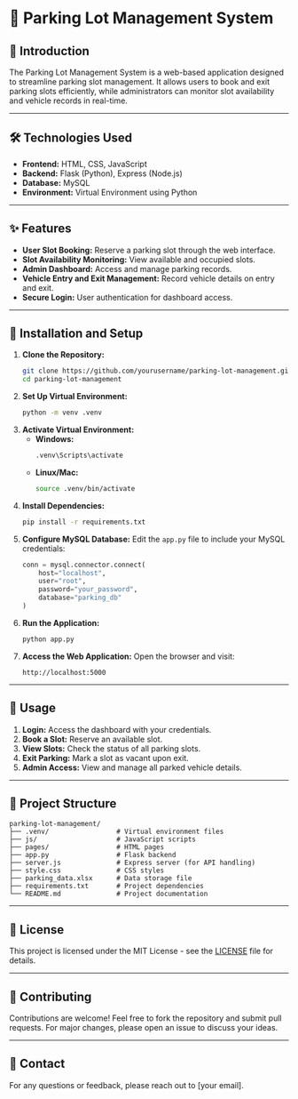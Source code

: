 # 🚗 **Parking Lot Management System**

## 📌 **Introduction**
The Parking Lot Management System is a web-based application designed to streamline parking slot management. It allows users to book and exit parking slots efficiently, while administrators can monitor slot availability and vehicle records in real-time.

---

## 🛠️ **Technologies Used**
- **Frontend:** HTML, CSS, JavaScript
- **Backend:** Flask (Python), Express (Node.js)
- **Database:** MySQL
- **Environment:** Virtual Environment using Python

---

## ✨ **Features**
- **User Slot Booking:** Reserve a parking slot through the web interface.
- **Slot Availability Monitoring:** View available and occupied slots.
- **Admin Dashboard:** Access and manage parking records.
- **Vehicle Entry and Exit Management:** Record vehicle details on entry and exit.
- **Secure Login:** User authentication for dashboard access.

---

## 🚀 **Installation and Setup**
1. **Clone the Repository:**
   ```bash
   git clone https://github.com/yourusername/parking-lot-management.git
   cd parking-lot-management
   ```
2. **Set Up Virtual Environment:**
   ```bash
   python -m venv .venv
   ```
3. **Activate Virtual Environment:**
   - **Windows:**
     ```bash
     .venv\Scripts\activate
     ```
   - **Linux/Mac:**
     ```bash
     source .venv/bin/activate
     ```
4. **Install Dependencies:**
   ```bash
   pip install -r requirements.txt
   ```
5. **Configure MySQL Database:**
   Edit the `app.py` file to include your MySQL credentials:
   ```python
   conn = mysql.connector.connect(
       host="localhost",
       user="root",
       password="your_password",
       database="parking_db"
   )
   ```
6. **Run the Application:**
   ```bash
   python app.py
   ```
7. **Access the Web Application:**
   Open the browser and visit:
   ```
   http://localhost:5000
   ```

---

## 📝 **Usage**
1. **Login:** Access the dashboard with your credentials.
2. **Book a Slot:** Reserve an available slot.
3. **View Slots:** Check the status of all parking slots.
4. **Exit Parking:** Mark a slot as vacant upon exit.
5. **Admin Access:** View and manage all parked vehicle details.

---

## 📂 **Project Structure**
```
parking-lot-management/
├── .venv/                 # Virtual environment files
├── js/                    # JavaScript scripts
├── pages/                 # HTML pages
├── app.py                 # Flask backend
├── server.js              # Express server (for API handling)
├── style.css              # CSS styles
├── parking_data.xlsx      # Data storage file
├── requirements.txt       # Project dependencies
└── README.md              # Project documentation
```

---

## 📝 **License**
This project is licensed under the MIT License - see the [LICENSE](LICENSE) file for details.

---

## 🤝 **Contributing**
Contributions are welcome! Feel free to fork the repository and submit pull requests. For major changes, please open an issue to discuss your ideas.

---

## 💬 **Contact**
For any questions or feedback, please reach out to [your email].

